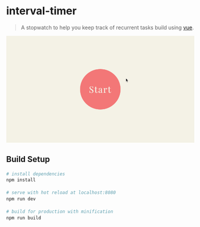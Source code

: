 # interval-timer

> A stopwatch to help you keep track of recurrent tasks build using [vue](http://vuejs.org/).

![screen capture](https://raw.githubusercontent.com/ansimorph/interval-timer/master/interval-timer.gif)

## Build Setup

``` bash
# install dependencies
npm install

# serve with hot reload at localhost:8080
npm run dev

# build for production with minification
npm run build
```
